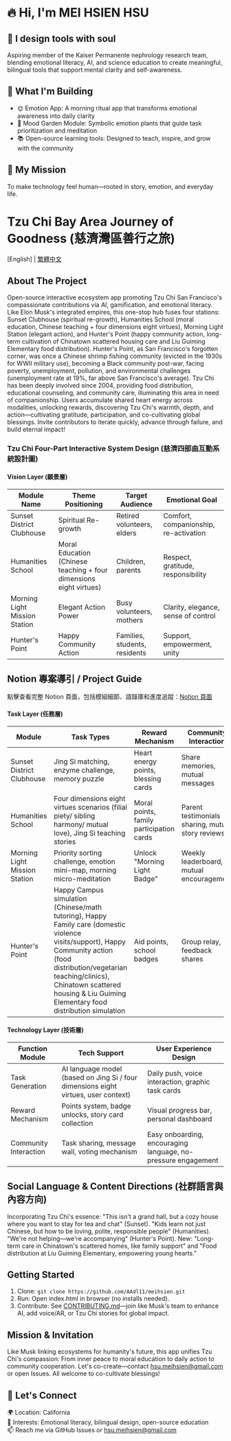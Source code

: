 # 🔥 Hi, I'm MEI HSIEN HSU

## 🌱 I design tools with soul
Aspiring member of the Kaiser Permanente nephrology research team, blending emotional literacy, AI, and science education to create meaningful, bilingual tools that support mental clarity and self-awareness.

## 🧠 What I'm Building
* 🌞 Emotion App: A morning ritual app that transforms emotional awareness into daily clarity
* 🌿 Mood Garden Module: Symbolic emotion plants that guide task prioritization and meditation
* 📚 Open-source learning tools: Designed to teach, inspire, and grow with the community

## 🎯 My Mission
To make technology feel human—rooted in story, emotion, and everyday life.

# Tzu Chi Bay Area Journey of Goodness (慈濟灣區善行之旅)
[English] | [繁體中文](./README.zh-Hant.md)

## About The Project
Open-source interactive ecosystem app promoting Tzu Chi San Francisco's compassionate contributions via AI, gamification, and emotional literacy. Like Elon Musk's integrated empires, this one-stop hub fuses four stations: Sunset Clubhouse (spiritual re-growth), Humanities School (moral education, Chinese teaching + four dimensions eight virtues), Morning Light Station (elegant action), and Hunter's Point (happy community action, long-term cultivation of Chinatown scattered housing care and Liu Guiming Elementary food distribution). Hunter's Point, as San Francisco's forgotten corner, was once a Chinese shrimp fishing community (evicted in the 1930s for WWII military use), becoming a Black community post-war, facing poverty, unemployment, pollution, and environmental challenges (unemployment rate at 19%, far above San Francisco's average). Tzu Chi has been deeply involved since 2004, providing food distribution, educational counseling, and community care, illuminating this area in need of companionship. Users accumulate shared heart energy across modalities, unlocking rewards, discovering Tzu Chi's warmth, depth, and action—cultivating gratitude, participation, and co-cultivating global blessings. Invite contributors to iterate quickly, advance through failure, and build eternal impact!

### Tzu Chi Four-Part Interactive System Design (慈濟四部曲互動系統設計圖)
#### Vision Layer (願景層)
| Module Name | Theme Positioning | Target Audience | Emotional Goal |
|-------------|-------------------|-----------------|----------------|
| Sunset District Clubhouse | Spiritual Re-growth | Retired volunteers, elders | Comfort, companionship, re-activation |
| Humanities School | Moral Education (Chinese teaching + four dimensions eight virtues) | Children, parents | Respect, gratitude, responsibility |
| Morning Light Mission Station | Elegant Action Power | Busy volunteers, mothers | Clarity, elegance, sense of control |
| Hunter's Point | Happy Community Action | Families, students, residents | Support, empowerment, unity |

## Notion 專案導引 / Project Guide
點擊查看完整 Notion 頁面，包括模組細節、語錄庫和進度追蹤：[Notion 頁面](https://stealth-ozraraptor-79b.notion.site/Journey-of-Kindness-26de4a757424806aa4a3f88cfae61b27?pvs=143)

#### Task Layer (任務層)
| Module | Task Types | Reward Mechanism | Community Interaction |
|--------|------------|------------------|-----------------------|
| Sunset District Clubhouse | Jing Si matching, enzyme challenge, memory puzzle | Heart energy points, blessing cards | Share memories, mutual messages |
| Humanities School | Four dimensions eight virtues scenarios (filial piety/ sibling harmony/ mutual love), Jing Si teaching stories | Moral points, family participation cards | Parent testimonials sharing, mutual story reviews |
| Morning Light Mission Station | Priority sorting challenge, emotion mini-map, morning micro-meditation | Unlock "Morning Light Badge" | Weekly leaderboard, mutual encouragement |
| Hunter's Point | Happy Campus simulation (Chinese/math tutoring), Happy Family care (domestic violence visits/support), Happy Community action (food distribution/vegetarian teaching/clinics), Chinatown scattered housing & Liu Guiming Elementary food distribution simulation | Aid points, school badges | Group relay, feedback shares |

#### Technology Layer (技術層)
| Function Module | Tech Support | User Experience Design |
|-----------------|--------------|-----------------------|
| Task Generation | AI language model (based on Jing Si / four dimensions eight virtues, user context) | Daily push, voice interaction, graphic task cards |
| Reward Mechanism | Points system, badge unlocks, story card collection | Visual progress bar, personal dashboard |
| Community Interaction | Task sharing, message wall, voting mechanism | Easy onboarding, encouraging language, no-pressure engagement |

## Social Language & Content Directions (社群語言與內容方向)
Incorporating Tzu Chi's essence: "This isn't a grand hall, but a cozy house where you want to stay for tea and chat" (Sunset). "Kids learn not just Chinese, but how to be loving, polite, responsible people" (Humanities). "We're not helping—we're accompanying" (Hunter's Point). New: "Long-term care in Chinatown's scattered homes, like family support" and "Food distribution at Liu Guiming Elementary, empowering young hearts."

## Getting Started
1. Clone: `git clone https://github.com/AAdl11/meihsien.git`
2. Run: Open index.html in browser (no installs needed).
3. Contribute: See [CONTRIBUTING.md](./CONTRIBUTING.md)—join like Musk's team to enhance AI, add voice/AR, or Tzu Chi stories for global impact.

## Mission & Invitation
Like Musk linking ecosystems for humanity's future, this app unifies Tzu Chi's compassion: From inner peace to moral education to daily action to community cooperation. Let's co-create—contact hsu.meihsien@gmail.com or open Issues. All welcome to co-cultivate blessings!

## 💬 Let's Connect
🌍 Location: California  
🧭 Interests: Emotional literacy, bilingual design, open-source education  
📫 Reach me via GitHub Issues or hsu.meihsien@gmail.com
